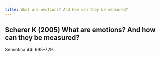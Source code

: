 ```yaml
---
title: What are emotions? And how can they be measured?
---
```


## Scherer K (2005) What are emotions? And how can they be measured?
Semiotica 44: 695–729.